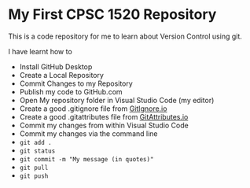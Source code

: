 # My First CPSC 1520 Repository

This is a code repository for me to learn about Version Control using git.

I have learnt how to 

- Install GitHub Desktop
- Create a Local Repository
- Commit Changes to my Repository
- Publish my code to GitHub.com
- Open My repository folder in Visual Studio Code (my editor)
- Create a good .gitignore file from [GitIgnore.io](http://gitignore.io)
- Create a good .gitattributes file from [GitAttributes.io](http://gitattributes.io])
- Commit my changes from within Visual Studio Code
- Commit my changes via the command line
- `git add .`  
- `git status`
- `git commit -m "My message (in quotes)"`
- `git pull`
- `git push`